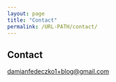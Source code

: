 ```yaml
---
layout: page
title: "Contact"
permalink: /URL-PATH/contact/
---
```


## Contact

damianfedeczko1+blog@gmail.com
